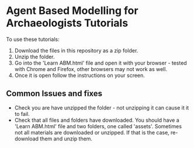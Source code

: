 # Agent Based Modelling for Archaeologists Tutorials

To use these tutorials:
1. Download the files in this repository as a zip folder.
2. Unzip the folder.
3. Go into the 'Learn ABM.html' file and open it with your browser - tested with Chrome and Firefox, other browsers may not work as well.
4. Once it is open follow the instructions on your screen.

## Common Issues and fixes
+ Check you are have unzipped the folder - not unzipping it can cause it it to fail.
+ Check that all files and folders have downloaded. You should have a 'Learn ABM.html' file and two folders, one called 'assets'. Sometimes not all materials are downloaded or unzipped. If that is the case, re-download them and unzip them.
